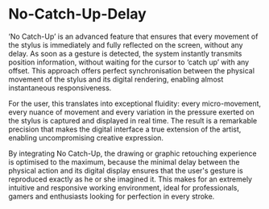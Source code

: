 # No-Catch-Up-Delay

‘No Catch-Up’ is an advanced feature that ensures that every movement of the stylus is immediately and fully reflected on the screen, without any delay. As soon as a gesture is detected, the system instantly transmits position information, without waiting for the cursor to ‘catch up’ with any offset. This approach offers perfect synchronisation between the physical movement of the stylus and its digital rendering, enabling almost instantaneous responsiveness.

For the user, this translates into exceptional fluidity: every micro-movement, every nuance of movement and every variation in the pressure exerted on the stylus is captured and displayed in real time. The result is a remarkable precision that makes the digital interface a true extension of the artist, enabling uncompromising creative expression.

By integrating No Catch-Up, the drawing or graphic retouching experience is optimised to the maximum, because the minimal delay between the physical action and its digital display ensures that the user's gesture is reproduced exactly as he or she imagined it. This makes for an extremely intuitive and responsive working environment, ideal for professionals, gamers and enthusiasts looking for perfection in every stroke.
